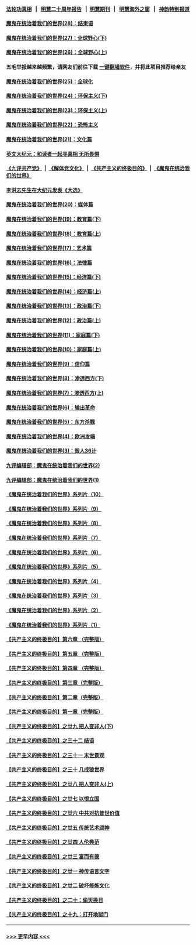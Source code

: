 #### [法轮功真相](https://github.com/gfw-breaker/truth/blob/master/README.md?t=0) &nbsp;&nbsp;|&nbsp;&nbsp; [明慧二十周年报告](https://github.com/gfw-breaker/mh-reports/blob/master/README.md?t=0) &nbsp;&nbsp;|&nbsp;&nbsp;[明慧期刊](https://github.com/gfw-breaker/mh-qikan) &nbsp;&nbsp;|&nbsp;&nbsp; [明慧海外之窗](https://github.com/gfw-breaker/mh-news/blob/master/README.md?t=0) &nbsp;&nbsp;|&nbsp;&nbsp; [神韵特别报道](https://github.com/gfw-breaker/mh-news/blob/master/shenyun.md?t=0)
#### [魔鬼在统治着我们的世界(28)：结束语](../pages/nsc422/n10936246.md?t=07031052) 
#### [魔鬼在统治着我们的世界(27)：全球野心(下)](../pages/nsc422/n10928319.md?t=07031052) 
#### [魔鬼在统治着我们的世界(26)：全球野心(上)](../pages/nsc422/n10900318.md?t=07031052) 
#### 五毛举报越来越频繁，请网友们前往下载 [一键翻墙软件](https://github.com/gfw-breaker/ssr-accounts)，并将此项目推荐给亲友
#### [魔鬼在统治着我们的世界(25)：全球化](../pages/nsc422/n10788205.md?t=07031052) 
#### [魔鬼在统治着我们的世界(24)：环保主义(下)](../pages/nsc422/n10695307.md?t=07031052) 
#### [魔鬼在统治着我们的世界(23)：环保主义(上)](../pages/nsc422/n10688613.md?t=07031052) 
#### [魔鬼在统治着我们的世界(22)：恐怖主义](../pages/nsc422/n10614727.md?t=07031052) 
#### [魔鬼在统治着我们的世界(21)：文化篇](../pages/nsc422/n10597706.md?t=07031052) 
#### [英文大纪元：和读者一起寻真相 无所畏惧](../pages/nsc422/n12542027.md?t=07031052) 
#### [《九评共产党》](https://github.com/begood0513/9ping.md/blob/master/README.md) &nbsp;|&nbsp; [《解体党文化》](../../../../jtdwh.md/blob/master/README.md)  &nbsp;|&nbsp; [《共产主义的终极目的》](../../../../gczydzjmd.md/blob/master/README.md) &nbsp;|&nbsp; [《魔鬼在统治我们的世界》](../../../../mgztzwmdsj.md/blob/master/README.md) 
#### [李洪志先生在大纪元发表《大选》](../pages/nsc422/n12534746.md?t=07031052) 
#### [魔鬼在统治着我们的世界(20)：媒体篇](../pages/nsc422/n10586579.md?t=07031052) 
#### [魔鬼在统治着我们的世界(19)：教育篇(下)](../pages/nsc422/n10564808.md?t=07031052) 
#### [魔鬼在统治着我们的世界(18)：教育篇(上)](../pages/nsc422/n10526970.md?t=07031052) 
#### [魔鬼在统治着我们的世界(17)：艺术篇](../pages/nsc422/n10499093.md?t=07031052) 
#### [魔鬼在统治着我们的世界(16)：法律篇](../pages/nsc422/n10485969.md?t=07031052) 
#### [魔鬼在统治着我们的世界(15)：经济篇(下)](../pages/nsc422/n10469975.md?t=07031052) 
#### [魔鬼在统治着我们的世界(14)：经济篇(上)](../pages/nsc422/n10457370.md?t=07031052) 
#### [魔鬼在统治着我们的世界(13)：政治篇(下)](../pages/nsc422/n10448270.md?t=07031052) 
#### [魔鬼在统治着我们的世界(12)：政治篇(上)](../pages/nsc422/n10444576.md?t=07031052) 
#### [魔鬼在统治着我们的世界(11)：家庭篇(下)](../pages/nsc422/n10440961.md?t=07031052) 
#### [魔鬼在统治着我们的世界(10)：家庭篇(上)](../pages/nsc422/n10435448.md?t=07031052) 
#### [魔鬼在统治着我们的世界(9)：信仰篇](../pages/nsc422/n10432159.md?t=07031052) 
#### [魔鬼在统治着我们的世界(8)：渗透西方(下)](../pages/nsc422/n10429603.md?t=07031052) 
#### [魔鬼在统治着我们的世界(7)：渗透西方(上)](../pages/nsc422/n10426013.md?t=07031052) 
#### [魔鬼在统治着我们的世界(6)：输出革命](../pages/nsc422/n10421536.md?t=07031052) 
#### [魔鬼在统治着我们的世界(5)：东方杀戮](../pages/nsc422/n10417707.md?t=07031052) 
#### [魔鬼在统治着我们的世界(4)：欧洲发端](../pages/nsc422/n10414890.md?t=07031052) 
#### [魔鬼在统治着我们的世界(3)：毁人36计](../pages/nsc422/n10411583.md?t=07031052) 
#### [九评编辑部：魔鬼在统治着我们的世界(2)](../pages/nsc422/n10410036.md?t=07031052) 
#### [九评编辑部：魔鬼在统治着我们的世界(1)](../pages/nsc422/n10406825.md?t=07031052) 
#### [《魔鬼在统治着我们的世界》系列片（10）](../pages/nsc422/n12292670.md?t=07031052) 
#### [《魔鬼在统治着我们的世界》系列片（9）](../pages/nsc422/n12290859.md?t=07031052) 
#### [《魔鬼在统治着我们的世界》系列片（8）](../pages/nsc422/n12287445.md?t=07031052) 
#### [《魔鬼在统治着我们的世界》系列片（7）](../pages/nsc422/n12283425.md?t=07031052) 
#### [《魔鬼在统治着我们的世界》系列片（6）](../pages/nsc422/n12282314.md?t=07031052) 
#### [《魔鬼在统治着我们的世界》系列片（5）](../pages/nsc422/n12281419.md?t=07031052) 
#### [《魔鬼在统治着我们的世界》系列片（4）](../pages/nsc422/n12274024.md?t=07031052) 
#### [《魔鬼在统治着我们的世界》系列片（3）](../pages/nsc422/n12271322.md?t=07031052) 
#### [《魔鬼在统治着我们的世界》系列片（2）](../pages/nsc422/n12269049.md?t=07031052) 
#### [《魔鬼在统治着我们的世界》系列片（1）](../pages/nsc422/n12267575.md?t=07031052) 
#### [【共产主义的终极目的】第六章 （完整版）](../pages/nsc422/n11428913.md?t=07031052) 
#### [【共产主义的终极目的】第五章 （完整版）](../pages/nsc422/n11428912.md?t=07031052) 
#### [【共产主义的终极目的】第四章 （完整版）](../pages/nsc422/n11428907.md?t=07031052) 
#### [【共产主义的终极目的】第三章（完整版）](../pages/nsc422/n11428848.md?t=07031052) 
#### [【共产主义的终极目的】第二章（完整版）](../pages/nsc422/n11428831.md?t=07031052) 
#### [【共产主义的终极目的】第一章（完整版）](../pages/nsc422/n11417651.md?t=07031052) 
#### [【共产主义的终极目的】之廿九 把人变非人(下)](../pages/nsc422/n11344140.md?t=07031052) 
#### [【共产主义的终极目的】之三十二 结语](../pages/nsc422/n11360535.md?t=07031052) 
#### [【共产主义的终极目的】之三十一 末世景观](../pages/nsc422/n11351129.md?t=07031052) 
#### [【共产主义的终极目的】之三十 几成狼世界](../pages/nsc422/n11348280.md?t=07031052) 
#### [【共产主义的终极目的】之廿八 把人变非人(上)](../pages/nsc422/n11340492.md?t=07031052) 
#### [【共产主义的终极目的】之廿七 以恨立国](../pages/nsc422/n11336944.md?t=07031052) 
#### [【共产主义的终极目的】之廿六 中共对抗普世价值](../pages/nsc422/n11324785.md?t=07031052) 
#### [【共产主义的终极目的】之廿五 传统艺术颂神](../pages/nsc422/n11296396.md?t=07031052) 
#### [【共产主义的终极目的】之廿四 人伦典范](../pages/nsc422/n11296397.md?t=07031052) 
#### [【共产主义的终极目的】之廿三 富而有德](../pages/nsc422/n11283598.md?t=07031052) 
#### [【共产主义的终极目的】之廿一 神传语言文字](../pages/nsc422/n11263265.md?t=07031052) 
#### [【共产主义的终极目的】之廿二 破坏修炼文化](../pages/nsc422/n11245728.md?t=07031052) 
#### [【共产主义的终极目的】之二十：偷天换日](../pages/nsc422/n11238846.md?t=07031052) 
#### [【共产主义的终极目的】之十九：打开地狱门](../pages/nsc422/n11206376.md?t=07031052) 

----
#### [ >>> 更早内容 <<< ](../indexes/nsc422-earlier.md)
